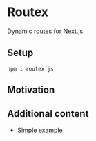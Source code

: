 # Routex

Dynamic routes for Next.js

## Setup

```
npm i routex.js
```

## Motivation

## Additional content

- [Simple example](./docs/example.md)
